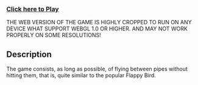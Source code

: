 ### [Click here to Play](https://wizzir.itch.io/ptok)
THE WEB VERSION OF THE GAME IS HIGHLY CROPPED TO RUN ON ANY DEVICE WHAT SUPPORT WEBGL 1.0 OR HIGHER. AND MAY NOT WORK PROPERLY ON SOME RESOLUTIONS!
## Description
The game consists, as long as possible, of flying between pipes without hitting them, that is, quite similar to the popular Flappy Bird.
